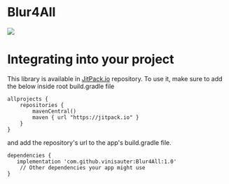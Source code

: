 # Blur4All

[![](https://jitpack.io/v/vinisauter/Blur4All.svg)](https://jitpack.io/#vinisauter/Blur4All)

# Integrating into your project
This library is available in [JitPack.io](https://jitpack.io/) repository.
To use it, make sure to add the below inside root build.gradle file

```
allprojects {
    repositories {
        mavenCentral()
        maven { url "https://jitpack.io" }
    }
}
```

and add the repository's url to the app's build.gradle file.

```
dependencies {
   implementation 'com.github.vinisauter:Blur4All:1.0'
    // Other dependencies your app might use
}
```